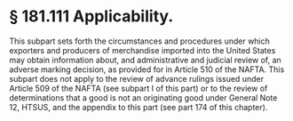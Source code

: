 # § 181.111   Applicability.

This subpart sets forth the circumstances and procedures under which exporters and producers of merchandise imported into the United States may obtain information about, and administrative and judicial review of, an adverse marking decision, as provided for in Article 510 of the NAFTA. This subpart does not apply to the review of advance rulings issued under Article 509 of the NAFTA (see subpart I of this part) or to the review of determinations that a good is not an originating good under General Note 12, HTSUS, and the appendix to this part (see part 174 of this chapter).




